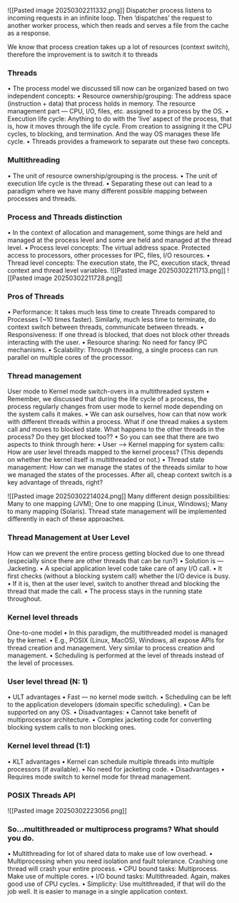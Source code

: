 ![[Pasted image 20250302211332.png]]
Dispatcher process listens to incoming requests in an infinite loop. Then ‘dispatches’ the request to another worker process, which then reads and serves a file from the cache as a response.

We know that process creation takes up a lot of resources (context switch), therefore the improvement is to switch it to threads

### Threads
• The process model we discussed till now can be organized based on two independent concepts:
• Resource ownership/grouping: The address space (instruction + data) that process holds in memory. The resource management part — CPU, I/O, files, etc. assigned to a process by the OS.
• Execution life cycle: Anything to do with the ‘live’ aspect of the process, that is, how it moves through the life cycle. From creation to assigning it the CPU cycles, to blocking, and termination. And the way OS manages these life cycle.
• Threads provides a framework to separate out these two concepts.

### Multithreading
• The unit of resource ownership/grouping is the process. 
• The unit of execution life cycle is the thread. 
• Separating these out can lead to a paradigm where we have many different possible mapping between processes and threads.

### Process and Threads distinction
• In the context of allocation and management, some things are held and managed at the process level and some are held and managed at the thread level. 
• Process level concepts: The virtual address space. Protected access to processors, other processes for IPC, files, I/O resources. 
• Thread level concepts: The execution state, the PC, execution stack, thread context and thread level variables.
![[Pasted image 20250302211713.png]]
![[Pasted image 20250302211728.png]]

### Pros of Threads
• Performance: It takes much less time to create Threads compared to Processes (~10 times faster). Similarly, much less time to terminate, do context switch between threads, communicate between threads. 
• Responsiveness: If one thread is blocked, that does not block other threads interacting with the user. 
• Resource sharing: No need for fancy IPC mechanisms. 
• Scalability: Through threading, a single process can run parallel on multiple cores of the processor.

### Thread management
User mode to Kernel mode switch-overs in a multithreaded system 
• Remember, we discussed that during the life cycle of a process, the process regularly changes from user mode to kernel mode depending on the system calls it makes. 
• We can ask ourselves, how can that now work with different threads within a process. What if one thread makes a system call and moves to blocked state. What happens to the other threads in the process? Do they get blocked too?? 
• So you can see that there are two aspects to think through here: 
	• User —> Kernel mapping for system calls: How are user level threads mapped to the kernel process? (This depends on whether the kernel itself is multithreaded or not.) 
	• Thread state management: How can we manage the states of the threads similar to how we managed the states of the processes. After all, cheap context switch is a key advantage of threads, right?

![[Pasted image 20250302214024.png]]
Many different design possibilities: Many to one mapping (JVM); One to one mapping (Linux, Windows); Many to many mapping (Solaris). Thread state management will be implemented differently in each of these approaches.

### Thread Management at User Level
How can we prevent the entire process getting blocked due to one thread (especially since there are other threads that can be run?) 
• Solution is — Jacketing. 
• A special application level code take care of any I/O call. 
• It first checks (without a blocking system call) whether the I/O device is busy. 
• If it is, then at the user level, switch to another thread and blocking the thread that made the call. 
• The process stays in the running state throughout.

### Kernel level threads
One-to-one model
• In this paradigm, the multithreaded model is managed by the kernel. 
• E.g., POSIX (Linux, MacOS), Windows, all expose APIs for thread creation and management. Very similar to process creation and management. 
• Scheduling is performed at the level of threads instead of the level of processes.

### User level thread (N: 1)
• ULT advantages 
	• Fast — no kernel mode switch. 
	• Scheduling can be left to the application developers (domain specific scheduling). 
	• Can be supported on any OS.
• Disadvantages: 
	• Cannot take benefit of multiprocessor architecture. 
	• Complex jacketing code for converting blocking system calls to non blocking ones.

### Kernel level thread (1:1)
• KLT advantages 
	• Kernel can schedule multiple threads into multiple processors (if available). 
	• No need for jacketing code.
• Disadvantages
	• Requires mode switch to kernel mode for thread management.

### POSIX Threads API
![[Pasted image 20250302223056.png]]

### So…multithreaded or multiprocess programs? What should you do.
• Multithreading for lot of shared data to make use of low overhead. 
• Multiprocessing when you need isolation and fault tolerance. Crashing one thread will crash your entire process. 
• CPU bound tasks: Multiprocess. Make use of multiple cores. 
• I/O bound tasks: Multithreaded. Again, makes good use of CPU cycles. 
• Simplicity: Use multithreaded, if that will do the job well. It is easier to manage in a single application context.